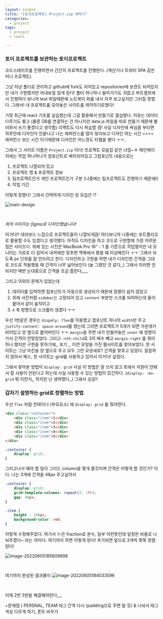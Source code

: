 ```yaml
---
layout: single
title: "[토이프로젝트] Project.zip 제작기"
categories:
  - project
tags:
  - project  
  - react  

---
```




### 토이 프로젝트를 보관하는 토이프로젝트 

코드스테이츠를 진행하면서 간간히 프로젝트를 진행한다. (계산기나 트위터 SPA 같은 미니 프로젝트)

그냥 저냥 폴더로 관리하고 github에 fork도 되어있고 repositories에 보관도 되어있지만 내가 구현했지만 꺼내보질 않게 된다! 폴터 하나하나 들어가기도 귀찮고 부트캠프에서 진행하다 보니까 test 파일때문에 노트북이 화를 내서 자꾸 보고싶지만 그러질 못했다. 그래서! 내 프로젝트를 모아놓은 사이트를 제작하기로했다!

가장 최근에 react 기초를 실습했는데 그걸 활용해서 만들기로 결심했다. 이유는 데이터 다루기도 좋고 (물론 DB를 연결하는 건 아니지만 data js 파일을 따로 만들기 때문에 불러와서 쓰기 좋겠다고 생각함) 리액트도 다시 복습할 겸! 사실 디자인에 욕심을 부리면 하루안에 디자인이 안끝나고 나는 레퍼런스를 많이 찾아보고 디자인 하는 시간 <<<< 레퍼런스 보는 시간 이기때문에 디자인은 어느정도 타협을 봤다 ㅜㅜ,

그래서 그 사이트 이름은 `Project.zip` 이다! 프로젝트 모음집 같은 너낌~ㅎ 메인페이지에는 작업 하나하나가 컴포넌트로 배치되어있고 그컴포넌트 내용으로는 

1. 프로젝트 나열되어 있고 
2. 프로젝트 명 & 프로젝트 정보 
3. 팀프로젝트인가 개인 프로젝트인가 구분 (나중에는 팀프로젝트도 진행하기 때문에!)
4. 작업 기간 

이렇게 정했다! 그래서 간략하게 디자인 된 모습은 !?

![main-design](https://user-images.githubusercontent.com/104333249/172045705-3b5bcd38-0eaa-4f69-897d-2c1df9735130.png)


<br/>

*위의 이미지는 figma로 디자인했습니다!*

이거다!! 대쉬보드 느낌으로 프로젝트들이 나열되게끔! 하다보니까 나중에는 포트폴리오로 활용할 수도 있겠다고 생각했다. 아직도 디자인을 하고 코드로 구현할때 가장 어려운 점은 사이즈다. 위에 있는 사진은 MacBook Pro 16" - 1 를 기준으로 작업했지만 내 모니터는 가로로 더 길어서 내꺼에만 맞추면 맥북에서 봤을 떄 이상해진다 ㅜㅜ 그래서 되도록 px 단위를 잘 안쓰려고 한다. 디자인하고 구현을 하면 내가 디자인한 간격을 그대로 코드로 적용했을 때 간격이 너무 넓어보인다 (늘 그랬던 것 같다,,) 그래서 이러면 안되지만 매번 눈대중으로 간격을 조금 좁힌다,,,,, 

그리고 의외의 문제가 있었는데 

1. 데이터를 입력하면 컴포넌트가 자동으로 생성되기 때문에 정렬이 쉽지 않았고 
2. 위에 사진처럼 `sidebar`는 고정되어 있고 `content` 부분만 스크롤 되야하는데 둘이 붙어서 같이 움직이고 
3. x 축 방향으로 스크롤리 생겼다 ㅜㅜ 

우선 1번같은 경우는 `dispaly: flex`를 이용했고 컴포넌트 하나의 `width`만 주고 `justify-content: space-around`를 했는데 그러면 프로젝트가 5개가 되면 가운데가 비어있고 양 옆으로 붙어버린다 ㅜㅜ  `margin`을 주면 내가 만들어놓은 `inner` 에 영향이 가서 간격이 안맞았었다. 그리고 `:nth-child`로 3의 배수 빼고 `margin-right` 를 줘야하나 했지만 구현을 못하기에,, 포기 ,, 이런 모양을 가진 웹사이트를 찾아보았다. 한 사이트는 그냥 마진을 양 옆으로 주고 모두 그런 모양새로? 간격을 맞추고 있었다. 깔끔하지 않아서 패스, 한 사이트는 grid를 사용하고 있어서 이거다! 싶었다.  

그래서 찾아본 방법이 `display: grid` 사실 이 방법은 잘 쓰지 않고 IE에서 지원이 안돼서 잘 사용이 안된다고 하는데 사실 사용할 수 있는 방법이 있긴하다. (`display: -ms-grid` 뭐 이런식,, 하지만 난 생략했다,,) 그래서 성공!!



### 갑자기 설명하는 grid로 정렬하는 방법 

우선 `flex` 처럼 컨테이너 (부모요소) 에 `display: grid` 를 줘야한다. 

```html
<div class="container">
	<div class="item">1</div>
	<div class="item">2</div>
	<div class="item">3</div>
	<div class="item">4</div>
	<div class="item">5</div>
</div>
```

```css
.container {
	display: grid;
}
```

그리고나서 해야 할 일이 그리드 column을 몇개 줄것이며 간격은 어떻게 할 것인가? 이다. 나는 3개에 간격을 48px 주고싶어서 

```css
.container {
	display: grid;
 	grid-template-columns: repeat(3, 1fr);
 	gap: 48px;
}

.item {
  	height : 100px;
  	background-color: red; 
}
```

이렇게 수정해주었다. 여기서 `fr`은 fraction로 분수, 일부 이런뜻인데 일정한 비율로 나눠주겠다~ 라는 의미다. 여기까지 하면 이렇게 된다! 추가되면 밑으로 3개씩 쭉쭉 정렬된다!

![image-20220605185609698](https://user-images.githubusercontent.com/104333249/172045720-5ad6eb87-7f27-43e0-96dd-1af2cae2e721.png)

<br/>

여기까지 완성된 결과물이 
![image-20220605184033596](https://user-images.githubusercontent.com/104333249/172045732-1dff1c82-0143-40cd-8138-ebf29560f921.png)

<br/>

이제 2번 3번을 해결해야한다,,,,

+문제점 ) PERSNAL, TEAM 태그 간격 다시 (padding으로 주면 될 듯) & 나눠서 태그 색상 다르게 하기, 폰트 바꾸기 

<br/><br/>























